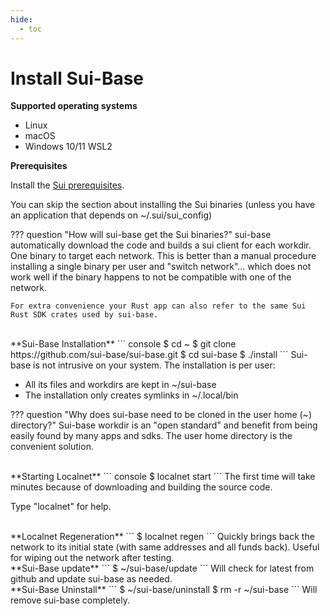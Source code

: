 ```yaml
---
hide:
  - toc
---
```

# Install Sui-Base

**Supported operating systems**

  * Linux
  * macOS
  * Windows 10/11 WSL2

**Prerequisites**

Install the [Sui prerequisites](https://docs.sui.io/build/install#prerequisites).

You can skip the section about installing the Sui binaries (unless you have an application that depends on ~/.sui/sui_config)

??? question "How will sui-base get the Sui binaries?"
    sui-base automatically download the code and builds a sui client for each workdir. One binary to target each network. This is better than a manual procedure installing a single binary per user and "switch network"... which does not work well if the binary happens to not be compatible with one of the network.

    For extra convenience your Rust app can also refer to the same Sui Rust SDK crates used by sui-base.

<br>
**Sui-Base Installation**
``` console
$ cd ~
$ git clone https://github.com/sui-base/sui-base.git
$ cd sui-base
$ ./install
```
Sui-base is not intrusive on your system. The installation is per user:

   - All its files and workdirs are kept in ~/sui-base
   - The installation only creates symlinks in ~/.local/bin

??? question "Why does sui-base need to be cloned in the user home (~) directory?"
    Sui-base workdir is an "open standard" and benefit from being easily found by many apps and sdks. The user home directory is the convenient solution.

<br>
**Starting Localnet**
``` console
$ localnet start
```
The first time will take minutes because of downloading and building the source code.

Type "localnet" for help.

<br>
**Localnet Regeneration**
```
$ localnet regen
```
Quickly brings back the network to its initial state (with same addresses and all funds back). Useful for wiping out the network after testing.

<br>
**Sui-Base update**
```
$ ~/sui-base/update
```
Will check for latest from github and update sui-base as needed.

<br>
**Sui-Base Uninstall**
```
$ ~/sui-base/uninstall
$ rm -r ~/sui-base
```
Will remove sui-base completely.